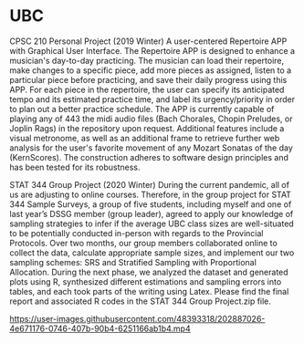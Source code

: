 # UBC
CPSC 210 Personal Project (2019 Winter)
A user-centered Repertoire APP with Graphical User Interface. The Repertoire APP is designed to enhance a musician's day-to-day practicing. The musician can load their repertoire, make changes to a specific piece, add more pieces as assigned, listen to a particular piece before practicing, and save their daily progress using this APP. For each piece in the repertoire, the user can specify its anticipated tempo and its estimated practice time, and label its urgency/priority in order to plan out a better practice schedule. The APP is currently capable of playing any of 443 the midi audio files (Bach Chorales, Chopin Preludes, or Joplin Rags) in the repository upon request. Additional features include a visual metronome, as well as an additional frame to retrieve further web analysis for the user's favorite movement of any Mozart Sonatas of the day (KernScores). The construction adheres to software design principles and has been tested for its robustness. 

STAT 344 Group Project (2020 Winter)
During the current pandemic, all of us are adjusting to online courses. Therefore, in the group project for STAT 344 Sample Surveys, a group of five students, including myself and one of last year’s DSSG member (group leader), agreed to apply our knowledge of sampling strategies to infer if the average UBC class sizes are well-situated to be potentially conducted in-person with regards to the Provincial Protocols. Over two months, our group members collaborated online to collect the data, calculate appropriate sample sizes, and implement our two sampling schemes: SRS and Stratified Sampling with Proportional Allocation. During the next phase, we analyzed the dataset and generated plots using R, synthesized different estimations and sampling errors into tables, and each took parts of the writing using Latex. Please find the final report and associated R codes in the STAT 344 Group Project.zip file. 


https://user-images.githubusercontent.com/48393318/202887026-4e671176-0746-407b-90b4-6251166ab1b4.mp4

